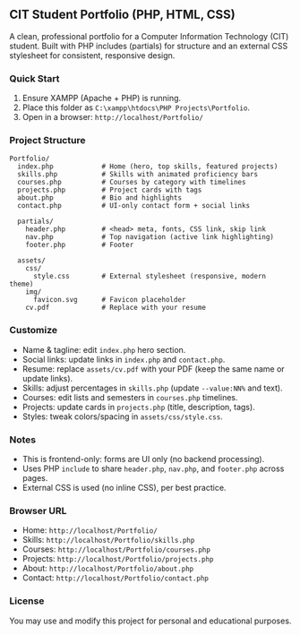 ## CIT Student Portfolio (PHP, HTML, CSS)

A clean, professional portfolio for a Computer Information Technology (CIT) student. Built with PHP includes (partials) for structure and an external CSS stylesheet for consistent, responsive design.

### Quick Start

1. Ensure XAMPP (Apache + PHP) is running.
2. Place this folder as `C:\xampp\htdocs\PHP Projects\Portfolio`.
3. Open in a browser: `http://localhost/Portfolio/`

### Project Structure

```
Portfolio/
  index.php            # Home (hero, top skills, featured projects)
  skills.php           # Skills with animated proficiency bars
  courses.php          # Courses by category with timelines
  projects.php         # Project cards with tags
  about.php            # Bio and highlights
  contact.php          # UI-only contact form + social links

  partials/
    header.php         # <head> meta, fonts, CSS link, skip link
    nav.php            # Top navigation (active link highlighting)
    footer.php         # Footer

  assets/
    css/
      style.css        # External stylesheet (responsive, modern theme)
    img/
      favicon.svg      # Favicon placeholder
    cv.pdf             # Replace with your resume
```

### Customize

- Name & tagline: edit `index.php` hero section.
- Social links: update links in `index.php` and `contact.php`.
- Resume: replace `assets/cv.pdf` with your PDF (keep the same name or update links).
- Skills: adjust percentages in `skills.php` (update `--value:NN%` and text).
- Courses: edit lists and semesters in `courses.php` timelines.
- Projects: update cards in `projects.php` (title, description, tags).
- Styles: tweak colors/spacing in `assets/css/style.css`.

### Notes

- This is frontend-only: forms are UI only (no backend processing).
- Uses PHP `include` to share `header.php`, `nav.php`, and `footer.php` across pages.
- External CSS is used (no inline CSS), per best practice.

### Browser URL

- Home: `http://localhost/Portfolio/`
- Skills: `http://localhost/Portfolio/skills.php`
- Courses: `http://localhost/Portfolio/courses.php`
- Projects: `http://localhost/Portfolio/projects.php`
- About: `http://localhost/Portfolio/about.php`
- Contact: `http://localhost/Portfolio/contact.php`

### License

You may use and modify this project for personal and educational purposes.


